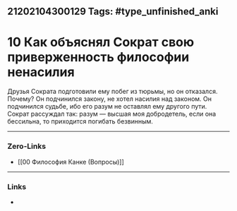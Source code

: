 21202104300129
Tags: #type_unfinished_anki 
---
# 10 Как объяснял Сократ свою приверженность философии ненасилия

Друзья Сократа подготовили ему побег из тюрьмы, но он отказался. Почему? Он подчинился закону, не хотел насилия над законом. Он подчинился судьбе, ибо его разум не оставлял ему другого пути. Сократ рассуждал так: разум — высшая моя добродетель, если она бессильна, то приходится погибать безвинным.

---
### Zero-Links
- [[00 Философия Канке (Вопросы)]]
---
### Links
-